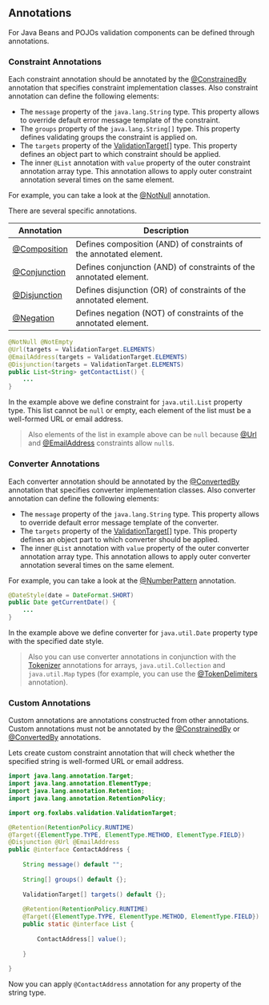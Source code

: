 ## Annotations

For Java Beans and POJOs validation components can be defined through annotations.

### Constraint Annotations

Each constraint annotation should be annotated by the [@ConstrainedBy](foxlabs-validation/api/org/foxlabs/validation/constraint/ConstrainedBy.html)
annotation that specifies constraint implementation classes. Also constraint annotation
can define the following elements:

- The `message` property of the `java.lang.String` type. This property allows to
  override default error message template of the constraint.
- The `groups` property of the `java.lang.String[]` type. This property defines
  validating groups the constraint is applied on.
- The `targets` property of the [ValidationTarget[]](foxlabs-validation/api/org/foxlabs/validation/ValidationTarget.html)
  type. This property defines an object part to which constraint should be applied.
- The inner `@List` annotation with `value` property of the outer constraint annotation
  array type. This annotation allows to apply outer constraint annotation several times on
  the same element.

For example, you can take a look at the [@NotNull](foxlabs-validation/api/org/foxlabs/validation/constraint/NotNull.html) annotation.

There are several specific annotations.

| Annotation                                                             | Description                                                        |
|------------------------------------------------------------------------|--------------------------------------------------------------------|
| [@Composition](foxlabs-validation/api/org/foxlabs/validation/constraint/Composition.html) | Defines composition (AND) of constraints of the annotated element. |
| [@Conjunction](foxlabs-validation/api/org/foxlabs/validation/constraint/Conjunction.html) | Defines conjunction (AND) of constraints of the annotated element. |
| [@Disjunction](foxlabs-validation/api/org/foxlabs/validation/constraint/Disjunction.html) | Defines disjunction (OR) of constraints of the annotated element.  |
| [@Negation](foxlabs-validation/api/org/foxlabs/validation/constraint/Negation.html)       | Defines negation (NOT) of constraints of the annotated element.    |

```java
@NotNull @NotEmpty
@Url(targets = ValidationTarget.ELEMENTS)
@EmailAddress(targets = ValidationTarget.ELEMENTS)
@Disjunction(targets = ValidationTarget.ELEMENTS)
public List<String> getContactList() {
    ...
}
```

In the example above we define constraint for `java.util.List` property type.
This list cannot be `null` or empty, each element of the list must be a well-formed
URL or email address.

> Also elements of the list in example above can be `null` because
> [@Url](foxlabs-validation/api/org/foxlabs/validation/constraint/Url.html) and
> [@EmailAddress](foxlabs-validation/api/org/foxlabs/validation/constraint/EmailAddress.html)
> constraints allow `null`s.

### Converter Annotations

Each converter annotation should be annotated by the [@ConvertedBy](foxlabs-validation/api/org/foxlabs/validation/converter/ConvertedBy.html)
annotation that specifies converter implementation classes. Also converter annotation
can define the following elements:

- The `message` property of the `java.lang.String` type. This property allows to
  override default error message template of the converter.
- The `targets` property of the [ValidationTarget[]](foxlabs-validation/api/org/foxlabs/validation/ValidationTarget.html)
  type. This property defines an object part to which converter should be applied.
- The inner `@List` annotation with `value` property of the outer converter annotation
  array type. This annotation allows to apply outer converter annotation several times on
  the same element.

For example, you can take a look at the [@NumberPattern](foxlabs-validation/api/org/foxlabs/validation/converter/NumberPattern.html)
annotation.

```java
@DateStyle(date = DateFormat.SHORT)
public Date getCurrentDate() {
    ...
}
```            

In the example above we define converter for `java.util.Date` property type with the specified date style.

> Also you can use converter annotations in conjunction with the
> [Tokenizer](foxlabs-validation/api/org/foxlabs/validation/converter/Tokenizer.html) annotations for arrays,
> `java.util.Collection` and `java.util.Map` types (for example, you can use the
> [@TokenDelimiters](foxlabs-validation/api/org/foxlabs/validation/converter/TokenDelimiters.html) annotation).

### Custom Annotations

Custom annotations are annotations constructed from other annotations. Custom annotations
must not be annotated by the [@ConstrainedBy](foxlabs-validation/api/org/foxlabs/validation/constraint/ConstrainedBy.html)
or [@ConvertedBy](foxlabs-validation/api/org/foxlabs/validation/converter/ConvertedBy.html) annotations.

Lets create custom constraint annotation that will check whether the specified string
is well-formed URL or email address.

```java
import java.lang.annotation.Target;
import java.lang.annotation.ElementType;
import java.lang.annotation.Retention;
import java.lang.annotation.RetentionPolicy;

import org.foxlabs.validation.ValidationTarget;

@Retention(RetentionPolicy.RUNTIME)
@Target({ElementType.TYPE, ElementType.METHOD, ElementType.FIELD})
@Disjunction @Url @EmailAddress
public @interface ContactAddress {
    
    String message() default "";
    
    String[] groups() default {};
    
    ValidationTarget[] targets() default {};
    
    @Retention(RetentionPolicy.RUNTIME)
    @Target({ElementType.TYPE, ElementType.METHOD, ElementType.FIELD})
    public static @interface List {
        
        ContactAddress[] value();
        
    }
    
}
```

Now you can apply `@ContactAddress` annotation for any property of the string type.
